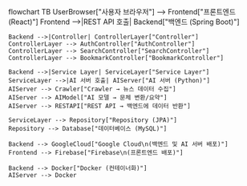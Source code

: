 flowchart TB
    UserBrowser["사용자 브라우저"] --> Frontend["프론트엔드 (React)"]
    Frontend -->|REST API 호출| Backend["백엔드 (Spring Boot)"]

    Backend -->|Controller| ControllerLayer["Controller"]
    ControllerLayer --> AuthController["AuthController"]
    ControllerLayer --> SearchController["SearchController"]
    ControllerLayer --> BookmarkController["BookmarkController"]

    Backend -->|Service Layer| ServiceLayer["Service Layer"]
    ServiceLayer -->|AI 서버 호출| AIServer["AI 서버 (Python)"]
    AIServer --> Crawler["Crawler → 뉴스 데이터 수집"]
    AIServer --> AIModel["AI 모델 → 문체 변환/요약"]
    AIServer --> RESTAPI["REST API → 백엔드에 데이터 반환"]

    ServiceLayer --> Repository["Repository (JPA)"]
    Repository --> Database["데이터베이스 (MySQL)"]

    Backend --> GoogleCloud["Google Cloud\n(백엔드 및 AI 서버 배포)"]
    Frontend --> Firebase["Firebase\n(프론트엔드 배포)"]

    Backend --> Docker["Docker (컨테이너화)"]
    AIServer --> Docker
